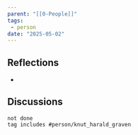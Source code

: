 ```yaml
---
parent: "[[0-People]]"
tags:
 - person
date: "2025-05-02"
---
```

## Reflections
* 
## Discussions
```tasks
not done
tag includes #person/knut_harald_graven
```
